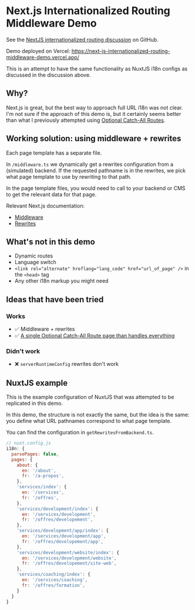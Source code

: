 # Next.js Internationalized Routing Middleware Demo

See the [NextJS internationalized routing discussion](https://github.com/vercel/next.js/discussions/18485#discussioncomment-3731075) on GitHub.

Demo deployed on Vercel: https://next-js-internationalized-routing-middleware-demo.vercel.app/

This is an attempt to have the same functionality as NuxtJS i18n configs as discussed in the discussion above.

## Why?

Next.js is great, but the best way to approach full URL i18n was not clear. I'm not sure if the approach of this demo is, but it certainly seems better than what I previously attempted using [Optional Catch-All Routes](https://github.com/EddyVinck/nextjs-translated-paths-demo).

## Working solution: using middleware + rewrites

Each page template has a separate file.

In `/middleware.ts` we dynamically get a rewrites configuration from a (simulated) backend. If the requested pathname is in the rewrites, we pick what page template to use by rewriting to that path.

In the page template files, you would need to call to your backend or CMS to get the relevant data for that page.

Relevant Next.js documentation:

- [Middleware](https://nextjs.org/docs/advanced-features/middleware)
- [Rewrites](https://nextjs.org/docs/api-reference/next.config.js/rewrites)

## What's not in this demo

- Dynamic routes
- Language switch
- `<link rel="alternate" hreflang="lang_code" href="url_of_page" />` in the `<head>` tag
- Any other i18n markup you might need

## Ideas that have been tried

### Works

- ✅ Middleware + rewrites
- ✅ [A single Optional Catch-All Route page than handles everything](https://github.com/EddyVinck/nextjs-translated-paths-demo)

### Didn't work

- ❌ `serverRuntimeConfig` rewrites don't work

## NuxtJS example

This is the example configuration of NuxtJS that was attempted to be replicated in this demo.

In this demo, the structure is not exactly the same, but the idea is the same: you define what URL pathnames correspond to what page template.

You can find the configuration in `getRewritesFromBackend.ts`.

```js
// nuxt.config.js
i18n: {
  parsePages: false,
  pages: {
    about: {
      en: '/about',
      fr: '/a-propos',
    },
    'services/index': {
      en: '/services',
      fr: '/offres',
    },
    'services/development/index': {
      en: '/services/development',
      fr: '/offres/developement',
    },
    'services/development/app/index': {
      en: '/services/development/app',
      fr: '/offres/developement/app',
    },
    'services/development/website/index': {
      en: '/services/development/website',
      fr: '/offres/developement/site-web',
    },
    'services/coaching/index': {
      en: '/services/coaching',
      fr: '/offres/formation',
    }
  }
}
```
